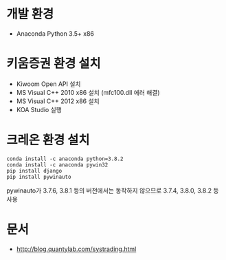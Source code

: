 # 개발 환경
- Anaconda Python 3.5+ x86

# 키움증권 환경 설치
- Kiwoom Open API 설치
- MS Visual C++ 2010 x86 설치 (mfc100.dll 에러 해결)
- MS Visual C++ 2012 x86 설치
- KOA Studio 실행

# 크레온 환경 설치
```
conda install -c anaconda python=3.8.2
conda install -c anaconda pywin32
pip install django
pip install pywinauto
```
pywinauto가 3.7.6, 3.8.1 등의 버전에서는 동작하지 않으므로 3.7.4, 3.8.0, 3.8.2 등 사용

# 문서
* http://blog.quantylab.com/systrading.html
